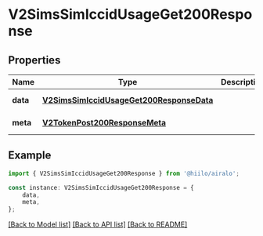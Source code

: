 # V2SimsSimIccidUsageGet200Response


## Properties

Name | Type | Description | Notes
------------ | ------------- | ------------- | -------------
**data** | [**V2SimsSimIccidUsageGet200ResponseData**](V2SimsSimIccidUsageGet200ResponseData.md) |  | [default to undefined]
**meta** | [**V2TokenPost200ResponseMeta**](V2TokenPost200ResponseMeta.md) |  | [default to undefined]

## Example

```typescript
import { V2SimsSimIccidUsageGet200Response } from '@hiilo/airalo';

const instance: V2SimsSimIccidUsageGet200Response = {
    data,
    meta,
};
```

[[Back to Model list]](../README.md#documentation-for-models) [[Back to API list]](../README.md#documentation-for-api-endpoints) [[Back to README]](../README.md)
